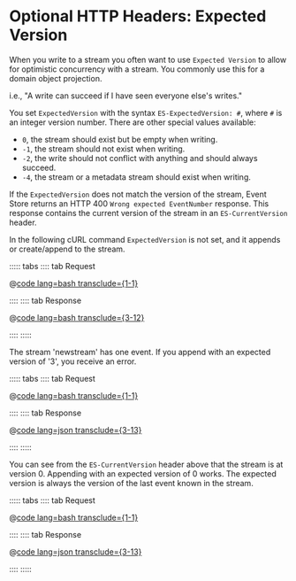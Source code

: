 # Optional HTTP Headers: Expected Version

When you write to a stream you often want to use `Expected Version` to allow for optimistic concurrency with a stream. You commonly use this for a domain object projection.

i.e., "A write can succeed if I have seen everyone else's writes."

You set `ExpectedVersion` with the syntax `ES-ExpectedVersion: #`, where `#` is an integer version number. There are other special values available:

- `0`, the stream should exist but be empty when writing.
- `-1`, the stream should not exist when writing.
- `-2`, the write should not conflict with anything and should always succeed.
- `-4`, the stream or a metadata stream should exist when writing.

If the `ExpectedVersion` does not match the version of the stream, Event Store returns an HTTP 400 `Wrong expected EventNumber` response. This response contains the current version of the stream in an `ES-CurrentVersion` header.

In the following cURL command `ExpectedVersion` is not set, and it appends or create/append to the stream.

::::: tabs
:::: tab Request

@[code lang=bash transclude={1-1}](docs/v5/code-examples/http-api/write-event.sh)

::::
:::: tab Response

@[code lang=bash transclude={3-12}](docs/v5/code-examples/http-api/write-event.sh)

::::
:::::

The stream 'newstream' has one event. If you append with an expected version of '3', you receive an error.

::::: tabs
:::: tab Request

@[code lang=bash transclude={1-1}](docs/v5/code-examples/http-api/write-event-wrong-version.sh)

::::
:::: tab Response

@[code lang=json transclude={3-13}](docs/v5/code-examples/http-api/write-event-wrong-version.sh)

::::
:::::

You can see from the `ES-CurrentVersion` header above that the stream is at version 0. Appending with an expected version of 0 works. The expected version is always the version of the last event known in the stream.

::::: tabs
:::: tab Request

@[code lang=bash transclude={1-1}](docs/v5/code-examples/http-api/write-event-version.sh)

::::
:::: tab Response

@[code lang=json transclude={3-13}](docs/v5/code-examples/http-api/write-event-version.sh)

::::
:::::